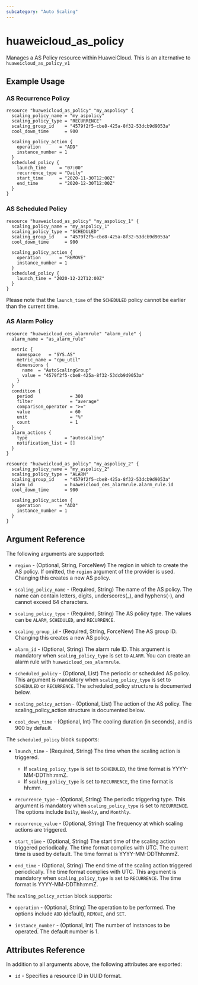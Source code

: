 ```yaml
---
subcategory: "Auto Scaling"
---
```


# huaweicloud_as_policy

Manages a AS Policy resource within HuaweiCloud.
This is an alternative to `huaweicloud_as_policy_v1`

## Example Usage

### AS Recurrence Policy

```hcl
resource "huaweicloud_as_policy" "my_aspolicy" {
  scaling_policy_name = "my_aspolicy"
  scaling_policy_type = "RECURRENCE"
  scaling_group_id    = "4579f2f5-cbe8-425a-8f32-53dcb9d9053a"
  cool_down_time      = 900

  scaling_policy_action {
    operation       = "ADD"
    instance_number = 1
  }
  scheduled_policy {
    launch_time     = "07:00"
    recurrence_type = "Daily"
    start_time      = "2020-11-30T12:00Z"
    end_time        = "2020-12-30T12:00Z"
  }
}
```

### AS Scheduled Policy

```hcl
resource "huaweicloud_as_policy" "my_aspolicy_1" {
  scaling_policy_name = "my_aspolicy_1"
  scaling_policy_type = "SCHEDULED"
  scaling_group_id    = "4579f2f5-cbe8-425a-8f32-53dcb9d9053a"
  cool_down_time      = 900

  scaling_policy_action {
    operation       = "REMOVE"
    instance_number = 1
  }
  scheduled_policy {
    launch_time = "2020-12-22T12:00Z"
  }
}
```

Please note that the `launch_time` of the `SCHEDULED` policy cannot be earlier than the current time.

### AS Alarm Policy

```hcl
resource "huaweicloud_ces_alarmrule" "alarm_rule" {
  alarm_name = "as_alarm_rule"

  metric {
    namespace   = "SYS.AS"
    metric_name = "cpu_util"
    dimensions {
      name  = "AutoScalingGroup"
      value = "4579f2f5-cbe8-425a-8f32-53dcb9d9053a"
    }
  }
  condition {
    period              = 300
    filter              = "average"
    comparison_operator = ">="
    value               = 60
    unit                = "%"
    count               = 1
  }
  alarm_actions {
    type              = "autoscaling"
    notification_list = []
  }
}

resource "huaweicloud_as_policy" "my_aspolicy_2" {
  scaling_policy_name = "my_aspolicy_2"
  scaling_policy_type = "ALARM"
  scaling_group_id    = "4579f2f5-cbe8-425a-8f32-53dcb9d9053a"
  alarm_id            = huaweicloud_ces_alarmrule.alarm_rule.id
  cool_down_time      = 900

  scaling_policy_action {
    operation       = "ADD"
    instance_number = 1
  }
}
```

## Argument Reference

The following arguments are supported:

* `region` - (Optional, String, ForceNew) The region in which to create the AS policy. If
    omitted, the `region` argument of the provider is used. Changing this
    creates a new AS policy.

* `scaling_policy_name` - (Required, String) The name of the AS policy. The name can contain letters,
    digits, underscores(_), and hyphens(-), and cannot exceed 64 characters.

* `scaling_policy_type` - (Required, String) The AS policy type. The values can be `ALARM`, `SCHEDULED`,
    and `RECURRENCE`.

* `scaling_group_id` - (Required, String, ForceNew) The AS group ID. Changing this creates a new AS policy.

* `alarm_id` - (Optional, String) The alarm rule ID. This argument is mandatory when `scaling_policy_type`
    is set to `ALARM`. You can create an alarm rule with `huaweicloud_ces_alarmrule`.

* `scheduled_policy` - (Optional, List) The periodic or scheduled AS policy. This argument is mandatory
    when `scaling_policy_type` is set to `SCHEDULED` or `RECURRENCE`. The scheduled_policy structure
    is documented below.

* `scaling_policy_action` - (Optional, List) The action of the AS policy. The scaling_policy_action
    structure is documented below.

* `cool_down_time` - (Optional, Int) The cooling duration (in seconds), and is 900 by default.

The `scheduled_policy` block supports:

* `launch_time` - (Required, String) The time when the scaling action is triggered.
    - If `scaling_policy_type` is set to `SCHEDULED`, the time format is YYYY-MM-DDThh:mmZ.
    - If `scaling_policy_type` is set to `RECURRENCE`, the time format is hh:mm.

* `recurrence_type` - (Optional, String) The periodic triggering type. This argument is mandatory when
    `scaling_policy_type` is set to `RECURRENCE`. The options include `Daily`, `Weekly`, and `Monthly`.

* `recurrence_value` - (Optional, String) The frequency at which scaling actions are triggered.

* `start_time` - (Optional, String) The start time of the scaling action triggered periodically.
    The time format complies with UTC. The current time is used by default. The time
    format is YYYY-MM-DDThh:mmZ.

* `end_time` - (Optional, String) The end time of the scaling action triggered periodically.
    The time format complies with UTC. This argument is mandatory when `scaling_policy_type`
    is set to `RECURRENCE`. The time format is YYYY-MM-DDThh:mmZ.

The `scaling_policy_action` block supports:

* `operation` - (Optional, String) The operation to be performed. The options include `ADD` (default), `REMOVE`,
    and `SET`.

* `instance_number` - (Optional, Int) The number of instances to be operated. The default number is 1.

## Attributes Reference

In addition to all arguments above, the following attributes are exported:

* `id` - Specifies a resource ID in UUID format.

